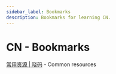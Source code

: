 ```yaml
---
sidebar_label: Bookmarks
description: Bookmarks for learning CN.
---
```


# CN - Bookmarks

[常用资源 | 晓码](https://gaodb-me-git-master-gdbo.vercel.app/docs/wiki/wiki-intro) - Common resources
